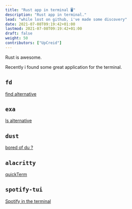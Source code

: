 ```yaml
---
title: "Rust app in terminal 🖥️"
description: "Rust app in terminal."
lead: "while lost on github, i've made some discovery"
date: 2021-07-08T09:19:42+01:00
lastmod: 2021-07-08T09:19:42+01:00
draft: false
weight: 50
contributors: ["UpCreid"]
---
```


Rust is awesome.

Recently i found some great application for the terminal.

<!-- more -->


## `fd`

[find alternative](https://github.com/sharkdp/fd)

## `exa`

[ls alternative](https://github.com/ogham/exa)

## `dust`

[bored of du ?](https://github.com/bootandy/dust)

## `alacritty`

[quickTerm](https://github.com/alacritty/alacritty)

## `spotify-tui`

[Spotify in the terminal](https://github.com/Rigellute/spotify-tui)
